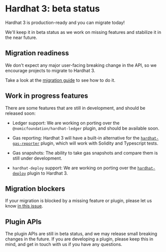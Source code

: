 # Hardhat 3: beta status

Hardhat 3 is production-ready and you can migrate today!

We'll keep it in beta status as we work on missing features and stabilize it in the near future.

## Migration readiness

We don't expect any major user-facing breaking change in the API, so we encourage projects to migrate to Hardhat 3.

Take a look at the [migration guide](../../migrate-from-hardhat2/) to see how to do it.

## Work in progress features

There are some features that are still in development, and should be released soon:

- Ledger support: We are working on porting over the `@nomicfoundation/hardhat-ledger` plugin, and should be available soon.

- Gas reporting: Hardhat 3 will have a built-in alternative for the [`hardhat-gas-reporter`](https://www.npmjs.com/package/hardhat-gas-reporter) plugin, which will work with Solidity and Typescript tests.

- Gas snapshots: The ability to take gas snapshots and compare them is still under development.

- `hardhat-deploy` support: We are working on porting over the [`hardhat-deploy`](https://www.npmjs.com/package/hardhat-deploy) plugin to Hardhat 3.

## Migration blockers

If your migration is blocked by a missing feature or plugin, please let us know [in this issue](https://github.com/NomicFoundation/hardhat/issues/7207).

## Plugin APIs

The plugin APIs are still in beta status, and we may release small breaking changes in the future. If you are developing a plugin, please keep this in mind, and get in touch with us if you have any questions.
